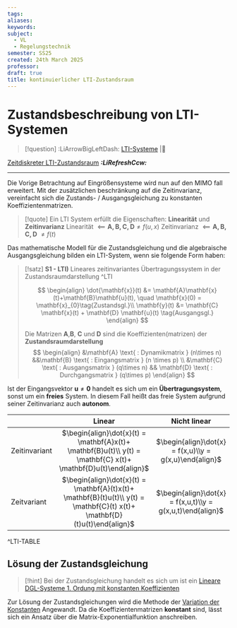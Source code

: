 ```yaml
---
tags: 
aliases: 
keywords: 
subject:
  - VL
  - Regelungstechnik
semester: SS25
created: 24th March 2025
professor:
draft: true
title: kontinuierlicher LTI-Zustandsraum
---
```

 
# Zustandsbeschreibung von LTI-Systemen

> [!question] :LiArrowBigLeftDash: [LTI-Systeme](LTI-Systeme.md) |📍

[Zeitdiskreter LTI-Zustandsraum](Zeitdiskreter%20LTI-Zustandsraum.md) ***:LiRefreshCcw:***

---

Die Vorige Betrachtung auf Eingrößensysteme wird nun auf den MIMO fall erweitert. Mit der zusätzlichen beschränkung auf die Zeitinvarianz, vereinfacht sich die Zustands- / Ausgangsgleichung zu konstanten Koeffizientenmatrizen. 

> [!quote] Ein LTI System erfüllt die Eigenschaften: **Linearität** und **Zeitinvarianz**
>  Linearität $\impliedby \mathbf{A,B,C,D} \neq f(u,x)$
> Zeitinvarianz $\impliedby \mathbf{A,B,C,D}$ $\neq f(t)$

Das mathematische Modell für die Zustandsgleichung und die algebraische Ausgangsgleichung bilden ein LTI-System, wenn sie folgende Form haben:

> [!satz] **S1 - LTI)** Lineares zeitinvariantes Übertragungssystem in der Zustandsraumdarstellung ^LTI
> 
>  $$
> \begin{align}
> \dot{\mathbf{x}}(t) &= \mathbf{A}\mathbf{x}(t)+\mathbf{B}\mathbf{u}(t), \quad \mathbf{x}(0) = \mathbf{x}_{0}\tag{Zustandsgl.}\\
> \mathbf{y}(t) &= \mathbf{C} \mathbf{x}(t) + \mathbf{D} \mathbf{u}(t) \tag{Ausgangsgl.}
> \end{align}
> $$
> 
> Die Matrizen $\mathbf{A}$,$\mathbf{B}$, $\mathbf{C}$ und $\mathbf{D}$ sind die Koeffizienten(matrizen) der **Zustandsraumdarstellung** 
> $$
> \begin{align}
> &\mathbf{A} \text{ : Dynamikmatrix } (n\times n)
> &&\mathbf{B} \text{ : Eingangsmatrix } (n \times p) \\
> &\mathbf{C} \text{ : Ausgangsmatrix } (q\times n) && \mathbf{D} \text{ : Durchgangsmatrix } (q\times p)
> \end{align}
> $$

Ist der Eingangsvektor $\mathbf{u} \neq \mathbf{0}$ handelt es sich um ein **Übertragungsystem**, sonst um ein **freies** System. In diesem Fall heißt das freie System aufgrund seiner Zeitinvarianz auch **autonom**.

|               | Linear                                                                                                                     | Nicht linear                                               |
| :------------ | :--------------------------------------------------------------------------------------------------------------------------: | :----------------------------------------------------------: |
| Zeitinvariant | $\begin{align}\dot{x}(t) = \mathbf{A}x(t)+ \mathbf{B}u(t)\\ y(t) = \mathbf{C} x(t)+ \mathbf{D}u(t)\end{align}$             | $\begin{align}\dot{x} = f(x,u)\\y = g(x,u)\end{align}$     |
| Zeitvariant   | $\begin{align}\dot{x}(t) = \mathbf{A}(t)x(t)+ \mathbf{B}(t)u(t)\\ y(t) = \mathbf{C}(t) x(t)+ \mathbf{D}(t)u(t)\end{align}$ | $\begin{align}\dot{x} = f(x,u,t)\\y = g(x,u,t)\end{align}$ |

^LTI-TABLE

## Lösung der Zustandsgleichung

> [!hint] Bei der Zustandsgleichung handelt es sich um ist ein [Lineare DGL-Systeme 1. Ordung mit konstanten Koeffizienten](../Mathematik/Analysis/Lineare%20DGL-Systeme%201.%20Ordung%20mit%20konstanten%20Koeffizienten.md)

Zur Lösung der Zustandsgleichungen wird die Methode der [Variation der Konstanten](../Mathematik/Analysis/Variation%20der%20Konstanten.md) Angewandt. Da die Koeffizientenmatrizen **konstant** sind, lässt sich ein Ansatz über die Matrix-Exponentialfunktion anschreiben.

